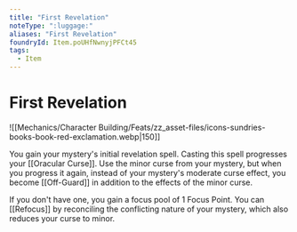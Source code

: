 ```yaml
---
title: "First Revelation"
noteType: ":luggage:"
aliases: "First Revelation"
foundryId: Item.poUHfNwnyjPFCt45
tags:
  - Item
---
```


# First Revelation
![[Mechanics/Character Building/Feats/zz_asset-files/icons-sundries-books-book-red-exclamation.webp|150]]

You gain your mystery's initial revelation spell. Casting this spell progresses your [[Oracular Curse]]. Use the minor curse from your mystery, but when you progress it again, instead of your mystery's moderate curse effect, you become [[Off-Guard]] in addition to the effects of the minor curse.

If you don't have one, you gain a focus pool of 1 Focus Point. You can [[Refocus]] by reconciling the conflicting nature of your mystery, which also reduces your curse to minor.
